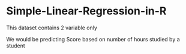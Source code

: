 # Simple-Linear-Regression-in-R

This dataset contains 2 variable only

We would be predicting Score based on number of hours studied by a student
